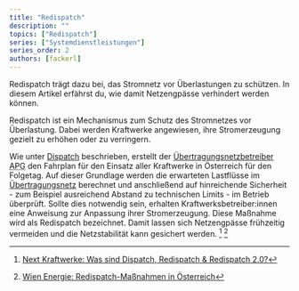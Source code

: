 ```yaml
---
title: "Redispatch"
description: ""
topics: ["Redispatch"]
series: ["Systemdienstleistungen"]
series_order: 2
authors: [fackerl]
---
```


Redispatch trägt dazu bei, das Stromnetz vor Überlastungen zu schützen. In diesem Artikel erfährst du, wie damit Netzengpässe verhindert werden können.

<!-- more -->

Redispatch ist ein Mechanismus zum Schutz des Stromnetzes vor Überlastung. Dabei werden Kraftwerke angewiesen, ihre Stromerzeugung gezielt zu erhöhen oder zu verringern.

Wie unter [Dispatch](/wissen/dispatch/) beschrieben, erstellt der [Übertragungsnetzbetreiber](/wissen/akteure/) <abbr title="Austrian Power Grid">APG</abbr> den Fahrplan für den Einsatz aller Kraftwerke in Österreich für den Folgetag. Auf dieser Grundlage werden die erwarteten Lastflüsse im [Übertragungsnetz](/wissen/stromnetz/) berechnet und anschließend auf hinreichende Sicherheit - zum Beispiel ausreichend Abstand zu technischen Limits - im Betrieb überprüft. Sollte dies notwendig sein, erhalten Kraftwerksbetreiber:innen eine Anweisung zur Anpassung ihrer Stromerzeugung. Diese Maßnahme wird als Redispatch bezeichnet. Damit lassen sich Netzengpässe frühzeitig vermeiden und die Netzstabilität kann gesichert werden. [^1] [^2]

[^1]:[Next Kraftwerke: Was sind Dispatch, Redispatch & Redispatch 2.0?](https://www.next-kraftwerke.at/wissen/dispatch-redispatch)

[^2]:[Wien Energie: Redispatch-Maßnahmen in Österreich](https://positionen.wienenergie.at/grafiken/tage-redispatch-massnahmen-oesterreich/)
